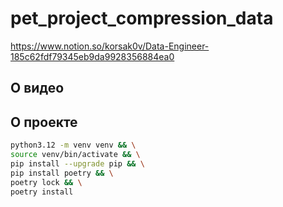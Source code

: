 # pet_project_compression_data
https://www.notion.so/korsak0v/Data-Engineer-185c62fdf79345eb9da9928356884ea0


## О видео

## О проекте

```bash
python3.12 -m venv venv && \
source venv/bin/activate && \
pip install --upgrade pip && \
pip install poetry && \
poetry lock && \
poetry install
```

